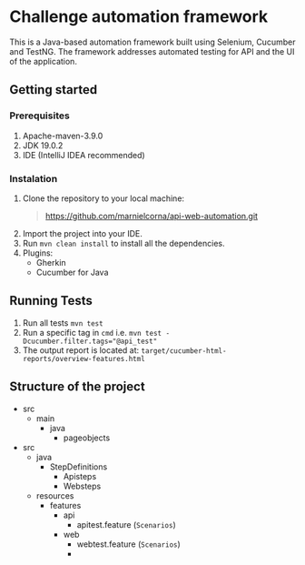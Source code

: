 # Challenge automation framework

This is a Java-based automation framework built using Selenium, Cucumber and TestNG. The framework addresses automated testing for API and the UI of the application.

## Getting started
### Prerequisites
1. Apache-maven-3.9.0
2. JDK 19.0.2
3. IDE (IntelliJ IDEA recommended)

### Instalation

1. Clone the repository to your local machine:
   >https://github.com/marnielcorna/api-web-automation.git
2. Import the project into your IDE.
3. Run `mvn clean install` to install all the dependencies.
4. Plugins: 
   - Gherkin 
   - Cucumber for Java

## Running Tests
1. Run all tests `mvn test`
2. Run a specific tag in `cmd` i.e. `mvn test -Dcucumber.filter.tags="@api_test"`
3. The output report is located at: 
`target/cucumber-html-reports/overview-features.html`

## Structure of the project
- src
  - main
    - java
      - pageobjects
- src
  - java
    - StepDefinitions
      - Apisteps
      - Websteps
  - resources
    - features
      - api
        - apitest.feature (`Scenarios`)
      - web
        - webtest.feature (`Scenarios`)
        - 